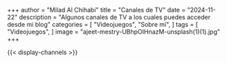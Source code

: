 +++
author = "Milad Al Chihabi"
title = "Canales de TV"
date = "2024-11-22" 
description = "Algunos canales de TV a los cuales puedes acceder desde mi blog"
categories = [
    "Videojuegos",
    "Sobre mí",
]
tags = [
    "Videojuegos",
]
image = "ajeet-mestry-UBhpOIHnazM-unsplash(1)(1).jpg"
+++

{{< display-channels >}}